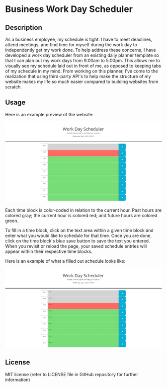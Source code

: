 # Business Work Day Scheduler

## Description

As a business employee, my schedule is tight. I have to meet deadlines, attend meetings, and find time for myself during the work day to independently get my work done. To help address these concerns, I have developed a work day scheduler from an existing daily planner template so that I can plan out my work days from 9:00am to 5:00pm. This allows me to visually see my schedule laid out in front of me, as opposed to keeping tabs of my schedule in my mind. From working on this planner, I've come to the realization that using third-party API's to help make the structure of my website makes my life so much easier compared to building websites from scratch.

## Usage

Here is an example preview of the website:

![Image of what the website looks like upon opening it for the first time](./Assets/images/scheduler-website.jpg)

Each time block is color-coded in relation to the current hour. Past hours are colored gray; the current hour is colored red; and future hours are colored green.

To fill in a time block, click on the text area within a given time block and enter what you would like to schedule for that time. Once you are done, click on the time block's blue save button to save the text you entered. When you revisit or reload the page, your saved schedule entries will appear within their respective time blocks.

Here is an example of what a filled out schedule looks like:

![Image of each time block entry on the website filled out](./Assets/images/filled-out-schedule.jpg)

## License

MIT license (refer to LICENSE file in GitHub repository for further information)